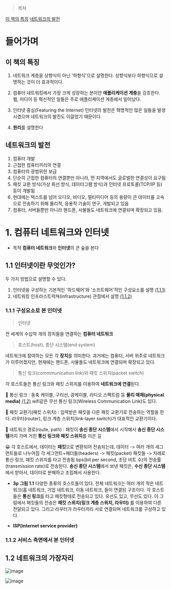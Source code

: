 > 목차

[이 책의 특징](#이-책의-특징)
[네트워크의 발전](#네트워크의-발전)

# 들어가며

## 이 책의 특징 

1. 네트워크 계층을 상향식이 아닌 '하향식'으로 설명한다.
상향식보다 하향식으로 설명하는 것이 더 효과적이다.

2. 컴퓨터 네트워킹에서 가장 크게 성장하는 분이얀 **애플리케이션 계층**을 강조한다.
웹, 미디어 등 혁신적인 일들은 주로 애플리케이션 게층에서 일어났다.

3. 인터넷 중심(Featuring the Internet)
인터넷의 발전은 혁명적인 많은 일들을 발생시켰으며 네트워크의 발전도 이끌었기 때문이다.

4. **원리**를 설명한다



## 네트워크의 발전

1. 컴퓨터 개발
2. 근접한 컴퓨터끼리의 연결
3. 컴퓨터의 광범위한 보급 
4. 단순히 근접한 컴퓨터의 연결뿐만 아니라, 먼 지역에서도 글로벌한 연결성이 요구됨
5. 패킷 교환 방식(가상 회선 방식, 데이터그램 방식)과 인터넷 프로토콜(TCP/IP 등) 등이 개발됨
6. 현대에는 텍스트를 넘어 오디오, 비디오, 멀티미디어 등의 용량이 큰 데이터를 고속으로 전송하기 위해 물리적, 응용적 기술이 연구, 개발되고 있음
7. 컴퓨터, 서버들뿐만 아니라 핸드폰, 사물들도 네트워크에 연결되며 확장되고 있음. 


# 1. 컴퓨터 네트워크와 인터넷
- 목적
**컴퓨터 네트워크**와 **인터넷**의 큰 숲을 본다


## 1.1 인터넷이란 무엇인가?

두 가지 방법으로 설명할 수 있다.
1. 인터넷을 구성하는 기본적인 '하드웨어'와 '소프트웨어'적인 구성요소를 설명 [(1.1.1)](#111-구성요소로-본-인터넷)
2. 네트워킹 인프라스트럭쳐(infrastructure) 관점에서 설명 [(1.1.2)](#112-서비스-측면에서-본-인터넷)

### 1.1.1 구성요소로 본 인터넷

> 인터넷

전 세계의 수십억 개의 장치들을 연결하는 **컴퓨터 네트워크**


> 호스트(host), 종단 시스템(end system)

네트워크에 참여하는 모든 각 **장치**를 의미한다.
과거에는 컴퓨터, 서버 위주로 네트워크가 이루어졌지만, 현재에는 핸드폰, 사물들도 네트워크에 연결되며 확장되고 있다.


> 통신 링크(commmunication link)와 패킷 스위치(packet switch)

각 호스트들은 통신 링크와 패킷 스위치를 이용하여 **네트워크에 연결**된다.

💬 통신 링크 : 동축 케이블, 구리선, 광케이블, 라디오 스펙트럼 등 **물리 매체(physical media)** [(1.2)](12-네트워크의-가장자리)
wifi같은 무선 통신 링크(Wireless Communication Link)도 있다.

💬 패킷 교환기(패킷 스위치) : 입력받은 패킷을 다른 패킷 교환기로 전송하는 역할을 한다.
라우터(router), 링크 계층 스위치(link-layer switch)가 대표적인 교환기이다. 

💬 네트워크 경로(route, path) : 패킷이 **송신 종단 시스템**에서 시작해서 **송신 종단 시스템**까지 가며 거친 **통신 링크와 패킷 스위치**를 이은 길


😀 
각 호스트에서, 데이터는 **패킷**으로 변환되어 전송되는데,
데이터 -> 여러 개의 세그먼트들로 나누어짐
각 세그먼트+헤더들(headers) -> 패킷(packet)
패킷들 -> 차례로 통신 링크, 패킷 스위치를 타고 전송됨
bps(bit per second, 초당 비트 수)의 전송률(transmission rate)로 전송된다.
**송신 종단 시스템**에서 보낸 패킷은, **수신 종단 시스템**에서 받아서, 데이터로 분해하고 조립해서 사용한다.


- **3p 그림 1.1**
다양한 종류의 호스트들이 있다. 
전체 네트워크는 여러 개의 작은 네트워크(홈 네트워크, 기업 네트워크, 이동 네트워크,   들이 연결된 구조이다. 
각 호스트들은 **통신 링크**를 타고 패킷형태로 전송되고 있다. 유선도 있고, 무선도 있다.
이 그림에서 패킷들의 전송은 **패킷 스위치(링크 계층 스위치, 라우터)** 를 이용하여 다른 전달되고 있다. 그리고 라우터가 라우터끼리 서로 연결되며 네트워크를 구성하고 있다.


- **ISP(internet service provider)**


### 1.1.2 서비스 측면에서 본 인터넷


## 1.2 네트워크의 가장자리







![image](https://github.com/inpink/CS_Networking_Study/assets/108166692/28f59c4a-674a-4a47-a4e0-2fc53b75a394)


![image](https://github.com/inpink/CS_Networking_Study/assets/108166692/f2d2f88c-1d72-4dca-b81c-16fe22138b8d)

